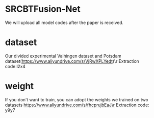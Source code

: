 # SRCBTFusion-Net
We will upload all model codes after the paper is received.
# dataset
Our divided experimental Vaihingen dataset and Potsdam dataset(https://www.aliyundrive.com/s/VjRwXPLYedt)\r
Extraction code:l2x4
# weight
If you don't want to train, you can adopt the weights we trained on two datasets https://www.aliyundrive.com/s/fhcprujbEaJ\r
Extraction code: y9y7
